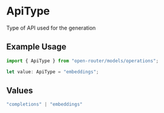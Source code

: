 # ApiType

Type of API used for the generation

## Example Usage

```typescript
import { ApiType } from "open-router/models/operations";

let value: ApiType = "embeddings";
```

## Values

```typescript
"completions" | "embeddings"
```